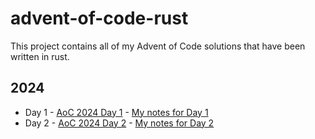 # advent-of-code-rust

This project contains all of my Advent of Code solutions that have been written in rust.

## 2024
- Day 1 - [AoC 2024 Day 1](https://adventofcode.com/2024/day/1) - [My notes for Day 1](./src/solutions/year_2024/day01.md)
- Day 2 - [AoC 2024 Day 2](https://adventofcode.com/2024/day/2) - [My notes for Day 2](./src/solutions/year_2024/day02.md)
